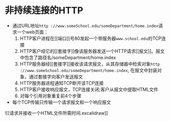 # 非持续连接的HTTP

- 通过URL地址`http ://www.someSchool.edu/someDepartment/home.index`请求一个web页面：
  1. HTTP客户进程在[[端口]]号80发起一个带服务器`www.school.edu`的TCP连接
  2. HTTP客户经它的[[套接字]]像该服务器发送一个HTTP请求[[报文]]。报文中包含了路径名/someDepartment/home.index
  3. HTTP服务器经[[套接字]]接收该请求报文，从其存储器中检索对象`http ://www.someSchool.edu/someDepartment/home.index`, 在报文中封装对象，通过套接字向客户发送报文
  4. HTTP服务器进程通知TCP断开该TCP连接
  5. HTTP客户接收响应报文，TCP连接关闭;客户从报文中提取HTML文件
  6. 对每个引用对象重复前4个步骤
- 每个TCP传输只传输一个请求报文和一个响应报文

![[请求并接收一个HTML文件所需时间.excalidraw]]